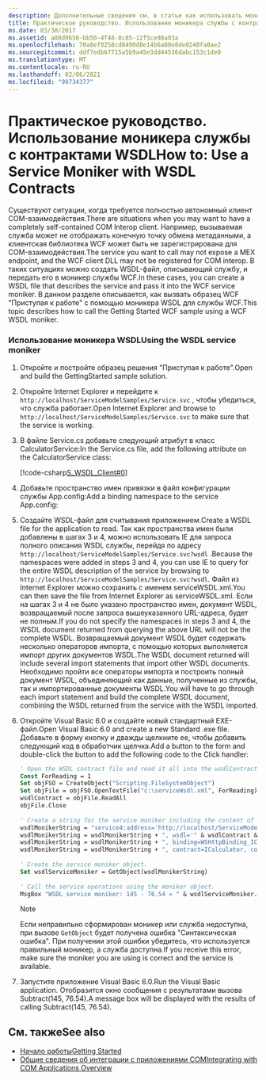 ```yaml
---
description: Дополнительные сведения см. в статье как использовать моникер службы с контрактами WSDL.
title: Практическое руководство. Использование моникера службы с контрактами WSDL
ms.date: 03/30/2017
ms.assetid: a88d9650-bb50-4f48-8c85-12f5ce98a83a
ms.openlocfilehash: 70a8ef0258cd8490d8e14b6a80e8de0248fa0ae2
ms.sourcegitcommit: ddf7edb67715a5b9a45e3dd44536dabc153c1de0
ms.translationtype: MT
ms.contentlocale: ru-RU
ms.lasthandoff: 02/06/2021
ms.locfileid: "99734377"
---
```

# <a name="how-to-use-a-service-moniker-with-wsdl-contracts"></a><span data-ttu-id="1988b-103">Практическое руководство. Использование моникера службы с контрактами WSDL</span><span class="sxs-lookup"><span data-stu-id="1988b-103">How to: Use a Service Moniker with WSDL Contracts</span></span>

<span data-ttu-id="1988b-104">Существуют ситуации, когда требуется полностью автономный клиент COM-взаимодействия.</span><span class="sxs-lookup"><span data-stu-id="1988b-104">There are situations when you may want to have a completely self-contained COM Interop client.</span></span> <span data-ttu-id="1988b-105">Например, вызываемая служба может не отображать конечную точку обмена метаданными, а клиентская библиотека WCF может быть не зарегистрирована для COM-взаимодействия.</span><span class="sxs-lookup"><span data-stu-id="1988b-105">The service you want to call may not expose a MEX endpoint, and the WCF client DLL may not be registered for COM interop.</span></span> <span data-ttu-id="1988b-106">В таких ситуациях можно создать WSDL-файл, описывающий службу, и передать его в моникер службы WCF.</span><span class="sxs-lookup"><span data-stu-id="1988b-106">In these cases, you can create a WSDL file that describes the service and pass it into the WCF service moniker.</span></span> <span data-ttu-id="1988b-107">В данном разделе описывается, как вызвать образец WCF "Приступая к работе" с помощью моникера WSDL для службы WCF.</span><span class="sxs-lookup"><span data-stu-id="1988b-107">This topic describes how to call the Getting Started WCF sample using a WCF WSDL moniker.</span></span>  
  
### <a name="using-the-wsdl-service-moniker"></a><span data-ttu-id="1988b-108">Использование моникера WSDL</span><span class="sxs-lookup"><span data-stu-id="1988b-108">Using the WSDL service moniker</span></span>  
  
1. <span data-ttu-id="1988b-109">Откройте и постройте образец решения "Приступая к работе".</span><span class="sxs-lookup"><span data-stu-id="1988b-109">Open and build the GettingStarted sample solution.</span></span>  
  
2. <span data-ttu-id="1988b-110">Откройте Internet Explorer и перейдите к `http://localhost/ServiceModelSamples/Service.svc` , чтобы убедиться, что служба работает.</span><span class="sxs-lookup"><span data-stu-id="1988b-110">Open Internet Explorer and browse to `http://localhost/ServiceModelSamples/Service.svc` to make sure that the service is working.</span></span>  
  
3. <span data-ttu-id="1988b-111">В файле Service.cs добавьте следующий атрибут в класс CalculatorService:</span><span class="sxs-lookup"><span data-stu-id="1988b-111">In the Service.cs file, add the following attribute on the CalculatorService class:</span></span>  
  
     [!code-csharp[S_WSDL_Client#0](../../../../samples/snippets/csharp/VS_Snippets_CFX/s_wsdl_client/cs/service.cs#0)]  
  
4. <span data-ttu-id="1988b-112">Добавьте пространство имен привязки в файл конфигурации службы App.config:</span><span class="sxs-lookup"><span data-stu-id="1988b-112">Add a binding namespace to the service App.config:</span></span>  

5. <span data-ttu-id="1988b-113">Создайте WSDL-файл для считывания приложением.</span><span class="sxs-lookup"><span data-stu-id="1988b-113">Create a WSDL file for the application to read.</span></span> <span data-ttu-id="1988b-114">Так как пространства имен были добавлены в шагах 3 и 4, можно использовать IE для запроса полного описания WSDL службы, перейдя по адресу `http://localhost/ServiceModelSamples/Service.svc?wsdl` .</span><span class="sxs-lookup"><span data-stu-id="1988b-114">Because the namespaces were added in steps 3 and 4, you can use IE to query for the entire WSDL description of the service by browsing to `http://localhost/ServiceModelSamples/Service.svc?wsdl`.</span></span> <span data-ttu-id="1988b-115">Файл из Internet Explorer можно сохранить с именем serviceWSDL.xml.</span><span class="sxs-lookup"><span data-stu-id="1988b-115">You can then save the file from Internet Explorer as serviceWSDL.xml.</span></span> <span data-ttu-id="1988b-116">Если на шагах 3 и 4 не было указано пространство имен, документ WSDL, возвращаемый после запроса вышеуказанного URL-адреса, будет не полным.</span><span class="sxs-lookup"><span data-stu-id="1988b-116">If you do not specify the namespaces in steps 3 and 4, the WSDL document returned from querying the above URL will not be the complete WSDL.</span></span> <span data-ttu-id="1988b-117">Возвращаемый документ WSDL будет содержать несколько операторов импорта, с помощью которых выполняется импорт других документов WSDL.</span><span class="sxs-lookup"><span data-stu-id="1988b-117">The WSDL document returned will include several import statements that import other WSDL documents.</span></span> <span data-ttu-id="1988b-118">Необходимо пройти все операторы импорта и построить полный документ WSDL, объединяющий как данные, полученные из службы, так и импортированные документы WSDL.</span><span class="sxs-lookup"><span data-stu-id="1988b-118">You will have to go through each import statement and build the complete WSDL document, combining the WSDL returned from the service with the WSDL imported.</span></span>  
  
6. <span data-ttu-id="1988b-119">Откройте Visual Basic 6.0 и создайте новый стандартный EXE-файл.</span><span class="sxs-lookup"><span data-stu-id="1988b-119">Open Visual Basic 6.0 and create a new Standard .exe file.</span></span> <span data-ttu-id="1988b-120">Добавьте в форму кнопку и дважды щелкните ее, чтобы добавить следующий код в обработчик щелчка.</span><span class="sxs-lookup"><span data-stu-id="1988b-120">Add a button to the form and double-click the button to add the following code to the Click handler:</span></span>  
  
    ```vb
    ' Open the WSDL contract file and read it all into the wsdlContract string.  
    Const ForReading = 1  
    Set objFSO = CreateObject("Scripting.FileSystemObject")  
    Set objFile = objFSO.OpenTextFile("c:\serviceWsdl.xml", ForReading)  
    wsdlContract = objFile.ReadAll  
    objFile.Close  
  
    ' Create a string for the service moniker including the content of the WSDL contract file.  
    wsdlMonikerString = "service4:address='http://localhost/ServiceModelSamples/service.svc'"  
    wsdlMonikerString = wsdlMonikerString + ", wsdl='" & wsdlContract & "'"  
    wsdlMonikerString = wsdlMonikerString + ", binding=WSHttpBinding_ICalculator, bindingNamespace='http://Microsoft.ServiceModel.Samples'"  
    wsdlMonikerString = wsdlMonikerString + ", contract=ICalculator, contractNamespace='http://Microsoft.ServiceModel.Samples'"  
  
    ' Create the service moniker object.  
    Set wsdlServiceMoniker = GetObject(wsdlMonikerString)  
  
    ' Call the service operations using the moniker object.  
    MsgBox "WSDL service moniker: 145 - 76.54 = " & wsdlServiceMoniker.Subtract(145, 76.54)  
    ```  
  
    > [!NOTE]
    > Если неправильно сформирован моникер или служба недоступна, при вызове `GetObject` будет получена ошибка "Синтаксическая ошибка".  <span data-ttu-id="1988b-122">При получении этой ошибки убедитесь, что используется правильный моникер, а служба доступна.</span><span class="sxs-lookup"><span data-stu-id="1988b-122">If you receive this error, make sure the moniker you are using is correct and the service is available.</span></span>  
  
7. <span data-ttu-id="1988b-123">Запустите приложение Visual Basic 6.0.</span><span class="sxs-lookup"><span data-stu-id="1988b-123">Run the Visual Basic application.</span></span> <span data-ttu-id="1988b-124">Отобразится окно сообщения с результатами вызова Subtract(145, 76.54).</span><span class="sxs-lookup"><span data-stu-id="1988b-124">A message box will be displayed with the results of calling Subtract(145, 76.54).</span></span>  
  
## <a name="see-also"></a><span data-ttu-id="1988b-125">См. также</span><span class="sxs-lookup"><span data-stu-id="1988b-125">See also</span></span>

- [<span data-ttu-id="1988b-126">Начало работы</span><span class="sxs-lookup"><span data-stu-id="1988b-126">Getting Started</span></span>](../samples/getting-started-sample.md)
- [<span data-ttu-id="1988b-127">Общие сведения об интеграции с приложениями COM</span><span class="sxs-lookup"><span data-stu-id="1988b-127">Integrating with COM Applications Overview</span></span>](integrating-with-com-applications-overview.md)
